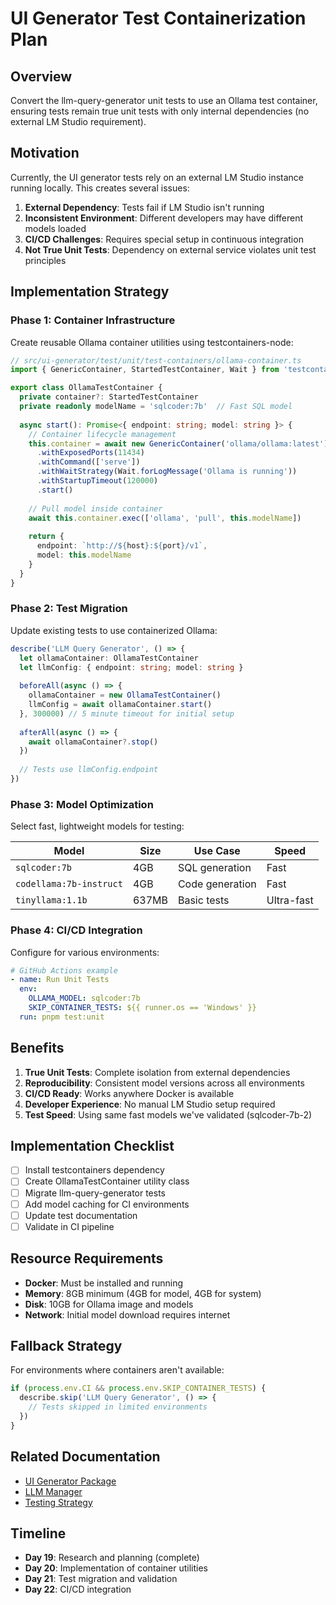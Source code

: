 # UI Generator Test Containerization Plan

## Overview

Convert the llm-query-generator unit tests to use an Ollama test container, ensuring tests remain true unit tests with only internal dependencies (no external LM Studio requirement).

## Motivation

Currently, the UI generator tests rely on an external LM Studio instance running locally. This creates several issues:

1. **External Dependency**: Tests fail if LM Studio isn't running
2. **Inconsistent Environment**: Different developers may have different models loaded
3. **CI/CD Challenges**: Requires special setup in continuous integration
4. **Not True Unit Tests**: Dependency on external service violates unit test principles

## Implementation Strategy

### Phase 1: Container Infrastructure

Create reusable Ollama container utilities using testcontainers-node:

```typescript
// src/ui-generator/test/unit/test-containers/ollama-container.ts
import { GenericContainer, StartedTestContainer, Wait } from 'testcontainers'

export class OllamaTestContainer {
  private container?: StartedTestContainer
  private readonly modelName = 'sqlcoder:7b'  // Fast SQL model
  
  async start(): Promise<{ endpoint: string; model: string }> {
    // Container lifecycle management
    this.container = await new GenericContainer('ollama/ollama:latest')
      .withExposedPorts(11434)
      .withCommand(['serve'])
      .withWaitStrategy(Wait.forLogMessage('Ollama is running'))
      .withStartupTimeout(120000)
      .start()
    
    // Pull model inside container
    await this.container.exec(['ollama', 'pull', this.modelName])
    
    return {
      endpoint: `http://${host}:${port}/v1`,
      model: this.modelName
    }
  }
}
```

### Phase 2: Test Migration

Update existing tests to use containerized Ollama:

```typescript
describe('LLM Query Generator', () => {
  let ollamaContainer: OllamaTestContainer
  let llmConfig: { endpoint: string; model: string }
  
  beforeAll(async () => {
    ollamaContainer = new OllamaTestContainer()
    llmConfig = await ollamaContainer.start()
  }, 300000) // 5 minute timeout for initial setup
  
  afterAll(async () => {
    await ollamaContainer?.stop()
  })
  
  // Tests use llmConfig.endpoint
})
```

### Phase 3: Model Optimization

Select fast, lightweight models for testing:

| Model | Size | Use Case | Speed |
|-------|------|----------|-------|
| `sqlcoder:7b` | 4GB | SQL generation | Fast |
| `codellama:7b-instruct` | 4GB | Code generation | Fast |
| `tinyllama:1.1b` | 637MB | Basic tests | Ultra-fast |

### Phase 4: CI/CD Integration

Configure for various environments:

```yaml
# GitHub Actions example
- name: Run Unit Tests
  env:
    OLLAMA_MODEL: sqlcoder:7b
    SKIP_CONTAINER_TESTS: ${{ runner.os == 'Windows' }}
  run: pnpm test:unit
```

## Benefits

1. **True Unit Tests**: Complete isolation from external dependencies
2. **Reproducibility**: Consistent model versions across all environments
3. **CI/CD Ready**: Works anywhere Docker is available
4. **Developer Experience**: No manual LM Studio setup required
5. **Test Speed**: Using same fast models we've validated (sqlcoder-7b-2)

## Implementation Checklist

- [ ] Install testcontainers dependency
- [ ] Create OllamaTestContainer utility class
- [ ] Migrate llm-query-generator tests
- [ ] Add model caching for CI environments
- [ ] Update test documentation
- [ ] Validate in CI pipeline

## Resource Requirements

- **Docker**: Must be installed and running
- **Memory**: 8GB minimum (4GB for model, 4GB for system)
- **Disk**: 10GB for Ollama image and models
- **Network**: Initial model download requires internet

## Fallback Strategy

For environments where containers aren't available:

```typescript
if (process.env.CI && process.env.SKIP_CONTAINER_TESTS) {
  describe.skip('LLM Query Generator', () => {
    // Tests skipped in limited environments
  })
}
```

## Related Documentation

- [UI Generator Package](./package.md)
- [LLM Manager](../llm-manager/package.md)
- [Testing Strategy](../../design/adr/adr-008-testing-strategy.md)

## Timeline

- **Day 19**: Research and planning (complete)
- **Day 20**: Implementation of container utilities
- **Day 21**: Test migration and validation
- **Day 22**: CI/CD integration
